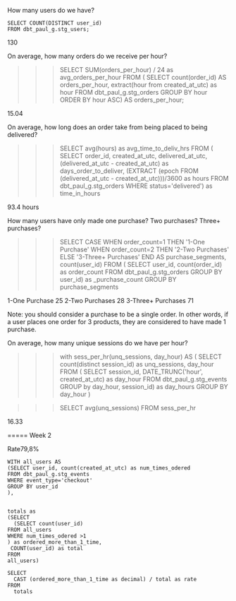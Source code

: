 How many users do we have?
```
SELECT COUNT(DISTINCT user_id)
FROM dbt_paul_g.stg_users;
```
130


On average, how many orders do we receive per hour?

>>>SELECT 
    SUM(orders_per_hour) / 24 as avg_orders_per_hour
FROM (
SELECT 
  count(order_id) AS orders_per_hour, 
  extract(hour from created_at_utc) as hour
FROM 
  dbt_paul_g.stg_orders
GROUP BY 
  hour
ORDER BY
  hour ASC) AS orders_per_hour;

15.04


On average, how long does an order take from being placed to being delivered?

>>>SELECT avg(hours) as avg_time_to_deliv_hrs 
FROM (
SELECT 
  order_id, 
  created_at_utc, 
  delivered_at_utc, 
  (delivered_at_utc - created_at_utc) as days_order_to_deliver,
  (EXTRACT (epoch FROM (delivered_at_utc - created_at_utc)))/3600 as hours
FROM dbt_paul_g.stg_orders
WHERE status='delivered') as time_in_hours

93.4 hours 

How many users have only made one purchase? Two purchases? Three+ purchases?

>>>SELECT
  CASE 
    WHEN order_count=1 THEN '1-One Purchase'
    WHEN order_count=2 THEN '2-Two Purchases'
    ELSE '3-Three+ Purchases' END AS purchase_segments, 
  count(user_id)
  FROM
    (
    SELECT 
      user_id, 
      count(order_id) as order_count
    FROM dbt_paul_g.stg_orders
    GROUP BY user_id) as _purchase_count
  GROUP BY purchase_segments

  1-One Purchase     25
  2-Two Purchases    28
  3-Three+ Purchases 71


Note: you should consider a purchase to be a single order. In other words, if a user places one order for 3 products, they are considered to have made 1 purchase.

On average, how many unique sessions do we have per hour?

>>>with sess_per_hr(unq_sessions, day_hour) AS (
SELECT
  count(distinct session_id) as unq_sessions,
  day_hour
FROM
 (
SELECT 
  session_id,
  DATE_TRUNC('hour', created_at_utc) as day_hour
FROM 
  dbt_paul_g.stg_events
GROUP by
  day_hour, session_id) as day_hours
GROUP BY 
  day_hour
)

>>>SELECT avg(unq_sessions)
FROM sess_per_hr

16.33


=====
Week 2

Rate79,8%

```
WITH all_users AS 
(SELECT user_id, count(created_at_utc) as num_times_odered
FROM dbt_paul_g.stg_events
WHERE event_type='checkout'
GROUP BY user_id
),


totals as
(SELECT 
  (SELECT count(user_id)
FROM all_users
WHERE num_times_odered >1 
) as ordered_more_than_1_time,
 COUNT(user_id) as total
FROM 
all_users)

SELECT 
  CAST (ordered_more_than_1_time as decimal) / total as rate
FROM
  totals
